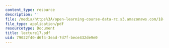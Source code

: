 ```yaml
---
content_type: resource
description: ''
file: /media/https%3A/open-learning-course-data-rc.s3.amazonaws.com/18-366-random-walks-and-diffusion-fall-2006/79022f40d6f43ead7d7fbece432de9e0_lecture17.pdf
file_type: application/pdf
resourcetype: Document
title: lecture17.pdf
uid: 79022f40-d6f4-3ead-7d7f-bece432de9e0
---
```

